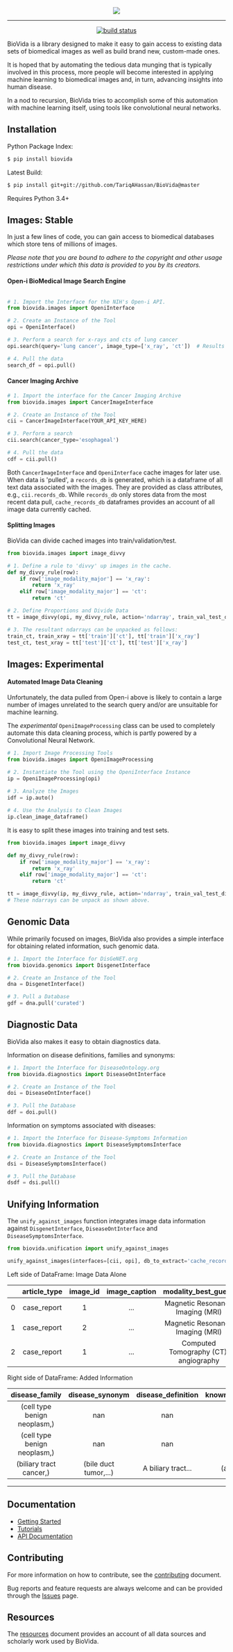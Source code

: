<div align="center">
  <img src="https://github.com/TariqAHassan/BioVida/blob/master/docs/logo/biovida_logo_regular_scaled.png"><br>
</div>

----
<p align="center">
  <a href="https://travis-ci.org/TariqAHassan/BioVida">
    <img src="https://api.travis-ci.org/TariqAHassan/BioVida.svg?branch=master"
         alt="build status">
  </a>
</p>

BioVida is a library designed to make it easy to gain access to 
existing data sets of biomedical images as well as build brand new, custom-made ones.

It is hoped that by automating the tedious data munging that is typically involved
in this process, more people will become interested in applying machine learning
to biomedical images and, in turn, advancing insights into human disease.

In a nod to recursion, BioVida tries to accomplish some of this automation
with machine learning itself, using tools like convolutional neural networks.

## Installation

Python Package Index:
```bash
$ pip install biovida
```

Latest Build:
```bash
$ pip install git+git://github.com/TariqAHassan/BioVida@master
```

Requires Python 3.4+

## Images: Stable

In just a few lines of code, you can gain access to biomedical databases
which store tens of millions of images. 

*Please note that you are bound to adhere to the copyright and other 
usage restrictions under which this data is provided to you by its creators.*


#### Open-i BioMedical Image Search Engine
```python

# 1. Import the Interface for the NIH's Open-i API.
from biovida.images import OpeniInterface

# 2. Create an Instance of the Tool
opi = OpeniInterface()

# 3. Perform a search for x-rays and cts of lung cancer
opi.search(query='lung cancer', image_type=['x_ray', 'ct'])  # Results Found: 9,220.

# 4. Pull the data
search_df = opi.pull()
```

#### Cancer Imaging Archive
```python
# 1. Import the interface for the Cancer Imaging Archive
from biovida.images import CancerImageInterface

# 2. Create an Instance of the Tool
cii = CancerImageInterface(YOUR_API_KEY_HERE)

# 3. Perform a search
cii.search(cancer_type='esophageal')

# 4. Pull the data
cdf = cii.pull()
```

Both ``CancerImageInterface`` and ``OpeniInterface`` cache images for later use.
When data is 'pulled', a ``records_db`` is generated, which is a dataframe
of all text data associated with the images. They are provided as class attributes, e.g.,
 ``cii.records_db``. While ``records_db`` only stores data from the most recent data pull,
``cache_records_db`` dataframes provides an account of all image data currently cached.

#### Splitting Images

BioVida can divide cached images into train/validation/test.

```python
from biovida.images import image_divvy

# 1. Define a rule to 'divvy' up images in the cache.
def my_divvy_rule(row):
    if row['image_modality_major'] == 'x_ray':
        return 'x_ray'
    elif row['image_modality_major'] == 'ct':
        return 'ct'

# 2. Define Proportions and Divide Data
tt = image_divvy(opi, my_divvy_rule, action='ndarray', train_val_test_dict={'train': 0.8, 'test': 0.2})

# 3. The resultant ndarrays can be unpacked as follows:
train_ct, train_xray = tt['train']['ct'], tt['train']['x_ray']
test_ct, test_xray = tt['test']['ct'], tt['test']['x_ray']
```

## Images: Experimental

#### Automated Image Data Cleaning

Unfortunately, the data pulled from Open-i above
is likely to contain a large number of images 
unrelated to the search query and/or are unsuitable for machine learning.

The *experimental* ``OpeniImageProcessing`` class can be used to completely
automate this data cleaning process, which is partly powered by a Convolutional Neural Network.

```python
# 1. Import Image Processing Tools
from biovida.images import OpeniImageProcessing

# 2. Instantiate the Tool using the OpeniInterface Instance
ip = OpeniImageProcessing(opi)
 
# 3. Analyze the Images
idf = ip.auto()

# 4. Use the Analysis to Clean Images
ip.clean_image_dataframe()
```

It is easy to split these images into training and test sets.

```python
from biovida.images import image_divvy

def my_divvy_rule(row):
    if row['image_modality_major'] == 'x_ray':
        return 'x_ray'
    elif row['image_modality_major'] == 'ct':
        return 'ct'

tt = image_divvy(ip, my_divvy_rule, action='ndarray', train_val_test_dict={'train': 0.8, 'test': 0.2})
# These ndarrays can be unpack as shown above.
```

## Genomic Data

While primarily focused on images, BioVida also provides a simple interface for
obtaining related information, such genomic data.

```python
# 1. Import the Interface for DisGeNET.org
from biovida.genomics import DisgenetInterface

# 2. Create an Instance of the Tool
dna = DisgenetInterface()

# 3. Pull a Database
gdf = dna.pull('curated')
```

## Diagnostic Data

BioVida also makes it easy to obtain diagnostics data.

Information on disease definitions, families and synonyms: 

```python
# 1. Import the Interface for DiseaseOntology.org
from biovida.diagnostics import DiseaseOntInterface

# 2. Create an Instance of the Tool
doi = DiseaseOntInterface()

# 3. Pull the Database
ddf = doi.pull()
```

Information on symptoms associated with diseases:

```python
# 1. Import the Interface for Disease-Symptoms Information
from biovida.diagnostics import DiseaseSymptomsInterface

# 2. Create an Instance of the Tool
dsi = DiseaseSymptomsInterface()

# 3. Pull the Database
dsdf = dsi.pull()
```

## Unifying Information

The ``unify_against_images`` function integrates image data information against ``DisgenetInterface``,
``DiseaseOntInterface`` and ``DiseaseSymptomsInterface``.

```python
from biovida.unification import unify_against_images

unify_against_images(interfaces=[cii, opi], db_to_extract='cache_records_db')
```

Left side of DataFrame: Image Data Alone

|   | article_type | image_id | image_caption |          modality_best_guess          | age |   sex  |      disease     | ... |
|:-:|:------------:|:--------:|:-------------:|:-------------------------------------:|:---:|:------:|:----------------:|:---:|
| 0 |  case_report |     1    |      ...      |    Magnetic Resonance Imaging (MRI)   |  73 |  male  |      fibroma     | ... |
| 1 |  case_report |     2    |      ...      |    Magnetic Resonance Imaging (MRI)   |  73 |  male  |      fibroma     | ... |
| 2 |  case_report |     1    |      ...      | Computed Tomography (CT): angiography |  45 | female | bile duct cancer | ... |


Right side of DataFrame: Added Information


|        disease_family        |    disease_synonym    | disease_definition | known_associated_symptoms | mentioned_symptoms | known_associated_genes  |
|:----------------------------:|:---------------------:|:------------------:|:-------------------------:|:------------------:|:-----------------------:|
| (cell type benign neoplasm,) |          nan          |        nan         |  (abdominal pain,...)     |       (pain,)      |  ((ANTXR2, 0.12), ...)  |
| (cell type benign neoplasm,) |          nan          |        nan         |  (abdominal pain,...)     |       (pain,)      |  ((ANTXR2, 0.12), ...)  |
|    (biliary tract cancer,)   | (bile duct tumor,...) | A biliary tract... | (abdominal obesity,..)    |      (colic,)      |            nan          |

---

## Documentation

 * [Getting Started]
 * [Tutorials] 
 * [API Documentation]

## Contributing

For more information on how to contribute, see the [contributing] document.

Bug reports and feature requests are always welcome and can be provided through the 
[Issues] page.

## Resources

The [resources] document provides an account of all data sources and
scholarly work used by BioVida.
   
   
[click here]: https://tariqahassan.github.io/BioVida/index.html
[Getting Started]: https://tariqahassan.github.io/BioVida/GettingStarted.html
[Tutorials]: http://nbviewer.jupyter.org/github/tariqahassan/BioVida/tree/master/tutorials/
[API Documentation]: https://tariqahassan.github.io/BioVida/API.html
[Contributing]: https://github.com/TariqAHassan/BioVida/blob/master/CONTRIBUTING.md
[Issues]: https://github.com/TariqAHassan/BioVida/issues
[resources]: https://github.com/TariqAHassan/BioVida/blob/master/RESOURCES.md
